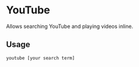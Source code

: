 YouTube
=======

Allows searching YouTube and playing videos inline.

Usage
-----

    youtube [your search term]